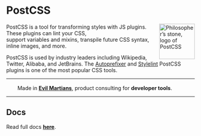 # PostCSS

<img align="right" width="95" height="95"
     alt="Philosopher’s stone, logo of PostCSS"
     src="https://postcss.org/logo.svg">

PostCSS is a tool for transforming styles with JS plugins. These plugins can
lint your CSS, support variables and mixins, transpile future CSS syntax,
inline images, and more.

PostCSS is used by industry leaders including Wikipedia, Twitter, Alibaba, and
JetBrains. The [Autoprefixer] and [Stylelint] PostCSS plugins is one of the most
popular CSS tools.

---

<img src="https://cdn.evilmartians.com/badges/logo-no-label.svg" alt="" width="22" height="16" />  Made
in
<b><a href="https://evilmartians.com/devtools?utm_source=postcss&utm_campaign=devtools-button&utm_medium=github">Evil
Martians</a></b>, product consulting for <b>developer tools</b>.

---

[Abstract Syntax Tree]: https://en.wikipedia.org/wiki/Abstract_syntax_tree
[Evil Martians]: https://evilmartians.com/?utm_source=postcss
[Autoprefixer]: https://github.com/postcss/autoprefixer
[Stylelint]: https://stylelint.io/
[plugins]: https://github.com/postcss/postcss#plugins

## Docs

Read full docs **[here](https://postcss.org/)**.
